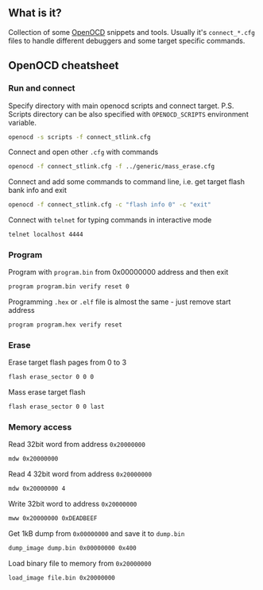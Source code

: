 ## What is it?

Collection of some [OpenOCD](http://openocd.org/) snippets and tools.
Usually it's ```connect_*.cfg``` files to handle different debuggers and some target specific commands.

## OpenOCD cheatsheet

### Run and connect

Specify directory with main openocd scripts and connect target.
P.S. Scripts directory can be also specified with ```OPENOCD_SCRIPTS``` environment variable.
```bash
openocd -s scripts -f connect_stlink.cfg
```

Connect and open other ```.cfg``` with commands
```bash
openocd -f connect_stlink.cfg -f ../generic/mass_erase.cfg
```

Connect and add some commands to command line, i.e. get target flash bank info and exit
```bash
openocd -f connect_stlink.cfg -c "flash info 0" -c "exit"
```

Connect with ```telnet``` for typing commands in interactive mode
```bash
telnet localhost 4444
```

### Program

Program with ```program.bin``` from 0x00000000 address and then exit
```bash
program program.bin verify reset 0
```

Programming ```.hex``` or ```.elf``` file is almost the same - just remove start address
```bash
program program.hex verify reset
```

### Erase

Erase target flash pages from 0 to 3
```bash
flash erase_sector 0 0 0
```

Mass erase target flash
```bash
flash erase_sector 0 0 last
```

### Memory access

Read 32bit word from address ```0x20000000```
```bash
mdw 0x20000000
```

Read 4 32bit word from address ```0x20000000```
```bash
mdw 0x20000000 4
```

Write 32bit word to address ```0x20000000```
```bash
mww 0x20000000 0xDEADBEEF
```

Get 1kB dump from ```0x00000000``` and save it to ```dump.bin```
```bash
dump_image dump.bin 0x00000000 0x400
```

Load binary file to memory from ```0x20000000```
```bash
load_image file.bin 0x20000000
```
